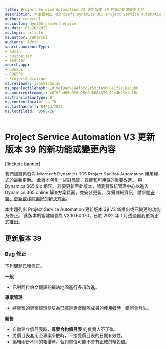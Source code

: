 ```yaml
---
title: Project Service Automation V3 更新版本 39 的新功能或變更內容
description: 本主題列出 Microsoft Dynamics 365 Project Service Automation 更新版本 39 V3 中可用的功能與修正。
author: ruhercul
ms.custom: dyn365-projectservice
ms.date: 01/20/2022
ms.topic: article
ms.author: ruhercul
audience: Admin
search.audienceType:
- admin
- customizer
- enduser
search.app:
- D365CE
- D365PS
- ProjectOperations
ms.reviewer: johnmichalak
ms.openlocfilehash: 1d198f9ad9144f5cc2f533fa9603e1f1a181c8b6
ms.sourcegitcommit: c0792bd65d92db25e0e8864879a19c4b93efb10c
ms.translationtype: HT
ms.contentlocale: zh-TW
ms.lasthandoff: 04/14/2022
ms.locfileid: "8588726"
---
```

# <a name="whats-new-or-changed-in-project-service-automation-update-release-39-v3"></a>Project Service Automation V3 更新版本 39 的新功能或變更內容

[!include [banner](../includes/psa-now-project-operations.md)]

我們很高興發佈 Microsoft Dynamics 365 Project Service Automation 應用程式的最新更新。 此版本包含一些對品質、效能和可用性的重要改進。 與 Dynamics 365 9.x 相容。 若要更新至此版本，請瀏覽系統管理中心以進入 Dynamics 365 online 解決方案頁面，並安裝更新。 如需詳細資訊，請參閱[安裝、更新或移除偏好的解決方案](/power-platform/admin/install-remove-preferred-solution)。

本主題列出 Project Service Automation 更新版本 39 V3 新推出或已變更的功能及修正。 此版本的組建編號為 V3.10.60.170，已於 2022 年 1 月透過自我更新正式推出。

## <a name="update-release-39"></a>更新版本 39

### <a name="bug-fixes"></a>Bug 修正

下列問題已獲修正。

**一般**

- 已對阿拉伯文翻譯的網站地圖進行多項改進。

**專案管理**

- 將專案的專案經理變更為已經是專案團隊成員的使用者時，錯誤會發生。

**銷售**

- 自動建立價目表時，**專案合約價目表** 的負責人不正確。 
- 將價目表套用至專案參數時，不接受價目表的日期有效性。
- 編輯兩份不同的報價時，合約單位可能不會有正確的預設值。
